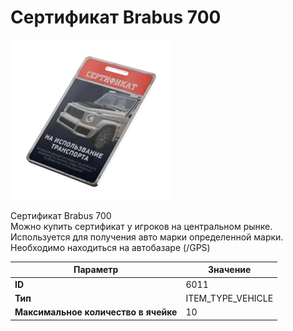 # Сертификат Brabus 700

![Item Image](../img/6011.webp?raw=true)

Сертификат Brabus 700<br>Можно купить сертификат у игроков на центральном рынке.<br>Используется для получения авто марки определенной марки.<br>Необходимо находиться на автобазаре (/GPS)


| Параметр | Значение |
|----------|----------|
| **ID** | 6011 |
| **Тип** | ITEM_TYPE_VEHICLE |
| **Максимальное количество в ячейке** | 10 |

